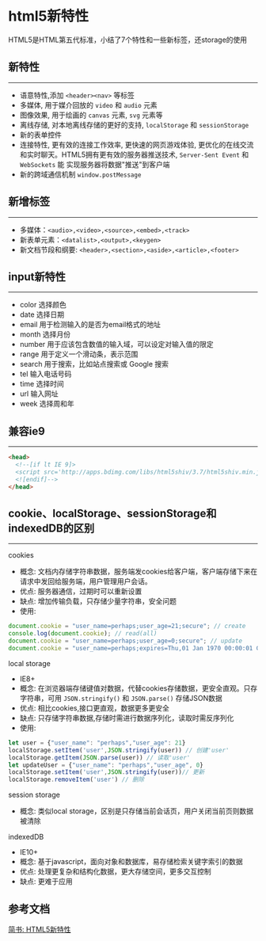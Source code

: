 # html5新特性

HTML5是HTML第五代标准，小结了7个特性和一些新标签，还storage的使用

<!--more-->

## 新特性

---

- 语意特性,添加 `<header><nav>` 等标签
- 多媒体,  用于媒介回放的 `video` 和 `audio` 元素
- 图像效果, 用于绘画的 `canvas` 元素, `svg` 元素等
- 离线存储, 对本地离线存储的更好的支持, `localStorage` 和 `sessionStorage`
- 新的表单控件 
- 连接特性, 更有效的连接工作效率, 更快速的网页游戏体验, 更优化的在线交流和实时聊天。HTML5拥有更有效的服务器推送技术, `Server-Sent Event` 和` WebSockets` 能 实现服务器将数据"推送"到客户端
- 新的跨域通信机制 `window.postMessage`

## 新增标签

---

- 多媒体：`<audio>,<video>,<source>,<embed>,<track>`
- 新表单元素：`<datalist>,<output>,<keygen>`
- 新文档节段和纲要: `<header>,<section>,<aside>,<article>,<footer>`

## input新特性

---

- color 选择颜色
- date 选择日期
- email 用于检测输入的是否为email格式的地址
- month 选择月份
- number 用于应该包含数值的输入域，可以设定对输入值的限定
- range 用于定义一个滑动条，表示范围
- search 用于搜索，比如站点搜索或 Google 搜索
- tel 输入电话号码
- time 选择时间
- url 输入网址
- week 选择周和年

## 兼容ie9

---

```html
<head>
  <!--[if lt IE 9]>
  <script src='http://apps.bdimg.com/libs/html5shiv/3.7/html5shiv.min.js'></script>
  <![endif]-->
</head>
```

## cookie、localStorage、sessionStorage和indexedDB的区别

---

cookies

- 概念: 文档内存储字符串数据，服务端发cookies给客户端，客户端存储下来在请求中发回给服务端，用户管理用户会话。
- 优点: 服务器通信，过期时可以重新设置
- 缺点: 增加传输负载，只存储少量字符串，安全问题
- 使用:

```javascript
document.cookie = "user_name=perhaps;user_age=21;secure"; // create
console.log(document.cookie); // read(all)
document.cookie = "user_name=perhaps;user_age=0;secure"; // update
document.cookie = "user_name=perhaps;expires=Thu,01 Jan 1970 00:00:01 GMT"; // delete
```

local storage

- IE8+
- 概念:  在浏览器端存储键值对数据，代替cookies存储数据，更安全直观。只存字符串，可用 `JSON.stringify()` 和 `JSON.parse()` 存储JSON数据
- 优点: 相比cookies,接口更直观，数据更多更安全
- 缺点: 只存储字符串数据,存储时需进行数据序列化，读取时需反序列化
- 使用:

```javascript
let user = {"user_name": "perhaps","user_age": 21}
localStorage.setItem('user',JSON.stringify(user)) // 创建'user'
localStorage.getItem(JSON.parse(user)) // 读取'user'
let updateUser = {"user_name": "perhaps","user_age", 0}
localStorage.setItem('user',JSON.stringify(user))// 更新
localStorage.removeItem('user') // 删除
```

session storage

- 概念: 类似local storage，区别是只存储当前会话页，用户关闭当前页则数据被清除

indexedDB

- IE10+
- 概念: 基于javascript，面向对象和数据库，易存储检索关键字索引的数据
- 优点: 处理更复杂和结构化数据，更大存储空间，更多交互控制
- 缺点: 更难于应用

## 参考文档

[简书: HTML5新特性](http://www.jianshu.com/p/c435f52fb95f)</br>
